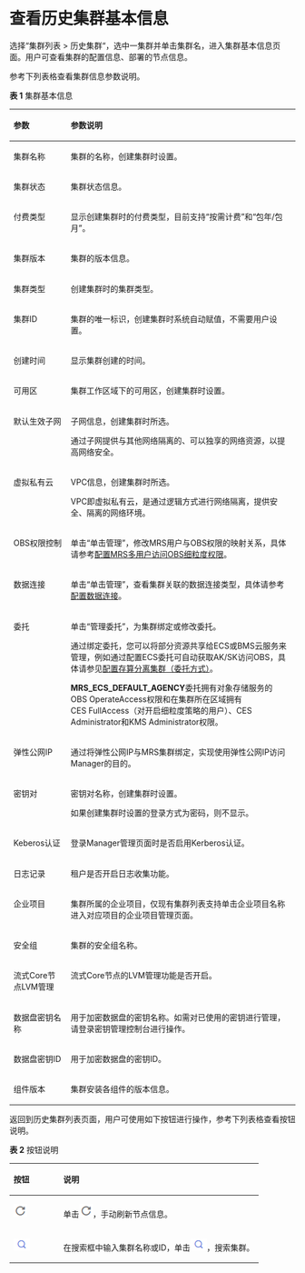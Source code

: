 # 查看历史集群基本信息<a name="zh-cn_topic_0057514383"></a>

选择“集群列表 \> 历史集群“，选中一集群并单击集群名，进入集群基本信息页面。用户可查看集群的配置信息、部署的节点信息。

参考下列表格查看集群信息参数说明。

**表 1**  集群基本信息

<a name="table62860903172713"></a>
<table><thead align="left"><tr id="zh-cn_topic_0173177957_row4749068116164"><th class="cellrowborder" valign="top" width="20%" id="mcps1.2.3.1.1"><p id="zh-cn_topic_0173177957_p2153995116164"><a name="zh-cn_topic_0173177957_p2153995116164"></a><a name="zh-cn_topic_0173177957_p2153995116164"></a>参数</p>
</th>
<th class="cellrowborder" valign="top" width="80%" id="mcps1.2.3.1.2"><p id="zh-cn_topic_0173177957_p6701444116164"><a name="zh-cn_topic_0173177957_p6701444116164"></a><a name="zh-cn_topic_0173177957_p6701444116164"></a>参数说明</p>
</th>
</tr>
</thead>
<tbody><tr id="zh-cn_topic_0173177957_row1516011104519"><td class="cellrowborder" valign="top" width="20%" headers="mcps1.2.3.1.1 "><p id="zh-cn_topic_0173177957_p73304112515"><a name="zh-cn_topic_0173177957_p73304112515"></a><a name="zh-cn_topic_0173177957_p73304112515"></a>集群名称</p>
</td>
<td class="cellrowborder" valign="top" width="80%" headers="mcps1.2.3.1.2 "><p id="zh-cn_topic_0173177957_p93311311195117"><a name="zh-cn_topic_0173177957_p93311311195117"></a><a name="zh-cn_topic_0173177957_p93311311195117"></a>集群的名称，创建集群时设置。</p>
</td>
</tr>
<tr id="zh-cn_topic_0173177957_row18867873511"><td class="cellrowborder" valign="top" width="20%" headers="mcps1.2.3.1.1 "><p id="zh-cn_topic_0173177957_p13331121125118"><a name="zh-cn_topic_0173177957_p13331121125118"></a><a name="zh-cn_topic_0173177957_p13331121125118"></a>集群状态</p>
</td>
<td class="cellrowborder" valign="top" width="80%" headers="mcps1.2.3.1.2 "><p id="zh-cn_topic_0173177957_p6331111112514"><a name="zh-cn_topic_0173177957_p6331111112514"></a><a name="zh-cn_topic_0173177957_p6331111112514"></a>集群状态信息。</p>
</td>
</tr>
<tr id="zh-cn_topic_0173177957_row16363151413218"><td class="cellrowborder" valign="top" width="20%" headers="mcps1.2.3.1.1 "><p id="zh-cn_topic_0173177957_p6607620816164"><a name="zh-cn_topic_0173177957_p6607620816164"></a><a name="zh-cn_topic_0173177957_p6607620816164"></a>付费类型</p>
</td>
<td class="cellrowborder" valign="top" width="80%" headers="mcps1.2.3.1.2 "><p id="zh-cn_topic_0173177957_p5057264616164"><a name="zh-cn_topic_0173177957_p5057264616164"></a><a name="zh-cn_topic_0173177957_p5057264616164"></a>显示创建集群时的付费类型，目前支持“按需计费”和“包年/包月”。</p>
</td>
</tr>
<tr id="zh-cn_topic_0173177957_row5946062316164"><td class="cellrowborder" valign="top" width="20%" headers="mcps1.2.3.1.1 "><p id="zh-cn_topic_0173177957_p5158119516164"><a name="zh-cn_topic_0173177957_p5158119516164"></a><a name="zh-cn_topic_0173177957_p5158119516164"></a>集群版本</p>
</td>
<td class="cellrowborder" valign="top" width="80%" headers="mcps1.2.3.1.2 "><p id="p1339643995315"><a name="p1339643995315"></a><a name="p1339643995315"></a>集群的版本信息。</p>
</td>
</tr>
<tr id="zh-cn_topic_0173177957_row483956216164"><td class="cellrowborder" valign="top" width="20%" headers="mcps1.2.3.1.1 "><p id="zh-cn_topic_0173177957_p5646024116164"><a name="zh-cn_topic_0173177957_p5646024116164"></a><a name="zh-cn_topic_0173177957_p5646024116164"></a>集群类型</p>
</td>
<td class="cellrowborder" valign="top" width="80%" headers="mcps1.2.3.1.2 "><p id="p459754675218"><a name="p459754675218"></a><a name="p459754675218"></a>创建集群时的集群类型。</p>
</td>
</tr>
<tr id="zh-cn_topic_0173177957_row2170852716164"><td class="cellrowborder" valign="top" width="20%" headers="mcps1.2.3.1.1 "><p id="zh-cn_topic_0173177957_p1356028216164"><a name="zh-cn_topic_0173177957_p1356028216164"></a><a name="zh-cn_topic_0173177957_p1356028216164"></a>集群ID</p>
</td>
<td class="cellrowborder" valign="top" width="80%" headers="mcps1.2.3.1.2 "><p id="zh-cn_topic_0173177957_p2464107016164"><a name="zh-cn_topic_0173177957_p2464107016164"></a><a name="zh-cn_topic_0173177957_p2464107016164"></a>集群的唯一标识，创建集群时系统自动赋值，不需要用户设置。</p>
</td>
</tr>
<tr id="zh-cn_topic_0173177957_row2044303816164"><td class="cellrowborder" valign="top" width="20%" headers="mcps1.2.3.1.1 "><p id="zh-cn_topic_0173177957_p4527337716164"><a name="zh-cn_topic_0173177957_p4527337716164"></a><a name="zh-cn_topic_0173177957_p4527337716164"></a>创建时间</p>
</td>
<td class="cellrowborder" valign="top" width="80%" headers="mcps1.2.3.1.2 "><p id="zh-cn_topic_0173177957_p4326492916164"><a name="zh-cn_topic_0173177957_p4326492916164"></a><a name="zh-cn_topic_0173177957_p4326492916164"></a>显示集群创建的时间。</p>
</td>
</tr>
<tr id="zh-cn_topic_0173177957_row5250063516164"><td class="cellrowborder" valign="top" width="20%" headers="mcps1.2.3.1.1 "><p id="zh-cn_topic_0173177957_p2469302016164"><a name="zh-cn_topic_0173177957_p2469302016164"></a><a name="zh-cn_topic_0173177957_p2469302016164"></a>可用区</p>
</td>
<td class="cellrowborder" valign="top" width="80%" headers="mcps1.2.3.1.2 "><p id="zh-cn_topic_0173177957_p5397763516164"><a name="zh-cn_topic_0173177957_p5397763516164"></a><a name="zh-cn_topic_0173177957_p5397763516164"></a>集群工作区域下的可用区，创建集群时设置。</p>
</td>
</tr>
<tr id="zh-cn_topic_0173177957_row1790002161319"><td class="cellrowborder" valign="top" width="20%" headers="mcps1.2.3.1.1 "><p id="p2123426111320"><a name="p2123426111320"></a><a name="p2123426111320"></a>默认生效子网</p>
</td>
<td class="cellrowborder" valign="top" width="80%" headers="mcps1.2.3.1.2 "><p id="zh-cn_topic_0173177957_p012320266134"><a name="zh-cn_topic_0173177957_p012320266134"></a><a name="zh-cn_topic_0173177957_p012320266134"></a>子网信息，创建集群时所选。</p>
<p id="zh-cn_topic_0173177957_p1312332611316"><a name="zh-cn_topic_0173177957_p1312332611316"></a><a name="zh-cn_topic_0173177957_p1312332611316"></a>通过子网提供与其他网络隔离的、可以独享的网络资源，以提高网络安全。</p>
</td>
</tr>
<tr id="zh-cn_topic_0173177957_row113844016164"><td class="cellrowborder" valign="top" width="20%" headers="mcps1.2.3.1.1 "><p id="zh-cn_topic_0173177957_p2510482916164"><a name="zh-cn_topic_0173177957_p2510482916164"></a><a name="zh-cn_topic_0173177957_p2510482916164"></a>虚拟私有云</p>
</td>
<td class="cellrowborder" valign="top" width="80%" headers="mcps1.2.3.1.2 "><p id="zh-cn_topic_0173177957_p2022525416164"><a name="zh-cn_topic_0173177957_p2022525416164"></a><a name="zh-cn_topic_0173177957_p2022525416164"></a>VPC信息，创建集群时所选。</p>
<p id="zh-cn_topic_0173177957_p4780956216164"><a name="zh-cn_topic_0173177957_p4780956216164"></a><a name="zh-cn_topic_0173177957_p4780956216164"></a>VPC即虚拟私有云，是通过逻辑方式进行网络隔离，提供安全、隔离的网络环境。</p>
</td>
</tr>
<tr id="zh-cn_topic_0173177957_row2043225571317"><td class="cellrowborder" valign="top" width="20%" headers="mcps1.2.3.1.1 "><p id="zh-cn_topic_0173177957_p630317563135"><a name="zh-cn_topic_0173177957_p630317563135"></a><a name="zh-cn_topic_0173177957_p630317563135"></a>OBS权限控制</p>
</td>
<td class="cellrowborder" valign="top" width="80%" headers="mcps1.2.3.1.2 "><p id="zh-cn_topic_0173177957_p1030365618131"><a name="zh-cn_topic_0173177957_p1030365618131"></a><a name="zh-cn_topic_0173177957_p1030365618131"></a>单击“单击管理”，修改MRS用户与OBS权限的映射关系，具体请参考<a href="配置MRS多用户访问OBS细粒度权限.md">配置MRS多用户访问OBS细粒度权限</a>。</p>
</td>
</tr>
<tr id="zh-cn_topic_0173177957_row36893359323"><td class="cellrowborder" valign="top" width="20%" headers="mcps1.2.3.1.1 "><p id="zh-cn_topic_0173177957_p2069043583220"><a name="zh-cn_topic_0173177957_p2069043583220"></a><a name="zh-cn_topic_0173177957_p2069043583220"></a>数据连接</p>
</td>
<td class="cellrowborder" valign="top" width="80%" headers="mcps1.2.3.1.2 "><p id="zh-cn_topic_0173177957_p469193523211"><a name="zh-cn_topic_0173177957_p469193523211"></a><a name="zh-cn_topic_0173177957_p469193523211"></a>单击“单击管理”，查看集群关联的数据连接类型，具体请参考<a href="配置数据连接.md">配置数据连接</a>。</p>
</td>
</tr>
<tr id="zh-cn_topic_0173177957_row17270759121417"><td class="cellrowborder" valign="top" width="20%" headers="mcps1.2.3.1.1 "><p id="zh-cn_topic_0173177957_p1727055917147"><a name="zh-cn_topic_0173177957_p1727055917147"></a><a name="zh-cn_topic_0173177957_p1727055917147"></a>委托</p>
</td>
<td class="cellrowborder" valign="top" width="80%" headers="mcps1.2.3.1.2 "><p id="zh-cn_topic_0173177957_p32701559181419"><a name="zh-cn_topic_0173177957_p32701559181419"></a><a name="zh-cn_topic_0173177957_p32701559181419"></a>单击“管理委托”，为集群绑定或修改委托。</p>
<p id="zh-cn_topic_0173177957_p740872813913"><a name="zh-cn_topic_0173177957_p740872813913"></a><a name="zh-cn_topic_0173177957_p740872813913"></a>通过绑定委托，您可以将部分资源共享给ECS或BMS云服务来管理，例如通过配置ECS委托可自动获取AK/SK访问OBS，具体请参见<a href="配置存算分离集群（委托方式）.md">配置存算分离集群（委托方式）</a>。</p>
<p id="zh-cn_topic_0173177957_p5919131831716"><a name="zh-cn_topic_0173177957_p5919131831716"></a><a name="zh-cn_topic_0173177957_p5919131831716"></a><strong id="zh-cn_topic_0173177957_b23613919610"><a name="zh-cn_topic_0173177957_b23613919610"></a><a name="zh-cn_topic_0173177957_b23613919610"></a>MRS_ECS_DEFAULT_AGENCY</strong>委托拥有对象存储服务的OBS&nbsp;OperateAccess权限和在集群所在区域拥有CES&nbsp;FullAccess（对开启细粒度策略的用户）、CES Administrator和KMS Administrator权限。</p>
</td>
</tr>
<tr id="zh-cn_topic_0173177957_row7661102716354"><td class="cellrowborder" valign="top" width="20%" headers="mcps1.2.3.1.1 "><p id="zh-cn_topic_0173177957_p934412373610"><a name="zh-cn_topic_0173177957_p934412373610"></a><a name="zh-cn_topic_0173177957_p934412373610"></a>弹性公网IP</p>
</td>
<td class="cellrowborder" valign="top" width="80%" headers="mcps1.2.3.1.2 "><p id="zh-cn_topic_0173177957_p1896163715354"><a name="zh-cn_topic_0173177957_p1896163715354"></a><a name="zh-cn_topic_0173177957_p1896163715354"></a>通过将弹性公网IP与MRS集群绑定，实现使用弹性公网IP访问Manager的目的。</p>
</td>
</tr>
<tr id="zh-cn_topic_0173177957_row1193925616164"><td class="cellrowborder" valign="top" width="20%" headers="mcps1.2.3.1.1 "><p id="zh-cn_topic_0173177957_p2755564716164"><a name="zh-cn_topic_0173177957_p2755564716164"></a><a name="zh-cn_topic_0173177957_p2755564716164"></a>密钥对</p>
</td>
<td class="cellrowborder" valign="top" width="80%" headers="mcps1.2.3.1.2 "><p id="zh-cn_topic_0173177957_p1741495516164"><a name="zh-cn_topic_0173177957_p1741495516164"></a><a name="zh-cn_topic_0173177957_p1741495516164"></a>密钥对名称，创建集群时设置。</p>
<p id="zh-cn_topic_0173177957_p12733438171217"><a name="zh-cn_topic_0173177957_p12733438171217"></a><a name="zh-cn_topic_0173177957_p12733438171217"></a>如果创建集群时设置的登录方式为密码，则不显示。</p>
</td>
</tr>
<tr id="zh-cn_topic_0173177957_row664363025514"><td class="cellrowborder" valign="top" width="20%" headers="mcps1.2.3.1.1 "><p id="zh-cn_topic_0173177957_p8149335195517"><a name="zh-cn_topic_0173177957_p8149335195517"></a><a name="zh-cn_topic_0173177957_p8149335195517"></a>Keberos认证</p>
</td>
<td class="cellrowborder" valign="top" width="80%" headers="mcps1.2.3.1.2 "><p id="zh-cn_topic_0173177957_p614973516555"><a name="zh-cn_topic_0173177957_p614973516555"></a><a name="zh-cn_topic_0173177957_p614973516555"></a>登录Manager管理页面时是否启用Kerberos认证。</p>
</td>
</tr>
<tr id="zh-cn_topic_0173177957_row57531033105510"><td class="cellrowborder" valign="top" width="20%" headers="mcps1.2.3.1.1 "><p id="zh-cn_topic_0173177957_p21491035105510"><a name="zh-cn_topic_0173177957_p21491035105510"></a><a name="zh-cn_topic_0173177957_p21491035105510"></a>日志记录</p>
</td>
<td class="cellrowborder" valign="top" width="80%" headers="mcps1.2.3.1.2 "><p id="zh-cn_topic_0173177957_p81497358558"><a name="zh-cn_topic_0173177957_p81497358558"></a><a name="zh-cn_topic_0173177957_p81497358558"></a>租户是否开启日志收集功能。</p>
</td>
</tr>
<tr id="zh-cn_topic_0173177957_row5458191151710"><td class="cellrowborder" valign="top" width="20%" headers="mcps1.2.3.1.1 "><p id="zh-cn_topic_0173177957_p1769453045418"><a name="zh-cn_topic_0173177957_p1769453045418"></a><a name="zh-cn_topic_0173177957_p1769453045418"></a>企业项目</p>
</td>
<td class="cellrowborder" valign="top" width="80%" headers="mcps1.2.3.1.2 "><p id="zh-cn_topic_0173177957_p1569410302542"><a name="zh-cn_topic_0173177957_p1569410302542"></a><a name="zh-cn_topic_0173177957_p1569410302542"></a>集群所属的企业项目，仅现有集群列表支持单击企业项目名称进入对应项目的企业项目管理页面。</p>
</td>
</tr>
<tr id="zh-cn_topic_0173177957_row1147373165017"><td class="cellrowborder" valign="top" width="20%" headers="mcps1.2.3.1.1 "><p id="zh-cn_topic_0173177957_p114731314500"><a name="zh-cn_topic_0173177957_p114731314500"></a><a name="zh-cn_topic_0173177957_p114731314500"></a>安全组</p>
</td>
<td class="cellrowborder" valign="top" width="80%" headers="mcps1.2.3.1.2 "><p id="zh-cn_topic_0173177957_p84735315016"><a name="zh-cn_topic_0173177957_p84735315016"></a><a name="zh-cn_topic_0173177957_p84735315016"></a>集群的安全组名称。</p>
</td>
</tr>
<tr id="zh-cn_topic_0173177957_row89051251730"><td class="cellrowborder" valign="top" width="20%" headers="mcps1.2.3.1.1 "><p id="zh-cn_topic_0173177957_p886720451535"><a name="zh-cn_topic_0173177957_p886720451535"></a><a name="zh-cn_topic_0173177957_p886720451535"></a>流式Core节点LVM管理</p>
</td>
<td class="cellrowborder" valign="top" width="80%" headers="mcps1.2.3.1.2 "><p id="zh-cn_topic_0173177957_p086718454310"><a name="zh-cn_topic_0173177957_p086718454310"></a><a name="zh-cn_topic_0173177957_p086718454310"></a>流式Core节点的LVM管理功能是否开启。</p>
</td>
</tr>
<tr id="zh-cn_topic_0173177957_row215933185216"><td class="cellrowborder" valign="top" width="20%" headers="mcps1.2.3.1.1 "><p id="zh-cn_topic_0173177957_p18562152043513"><a name="zh-cn_topic_0173177957_p18562152043513"></a><a name="zh-cn_topic_0173177957_p18562152043513"></a>数据盘密钥名称</p>
</td>
<td class="cellrowborder" valign="top" width="80%" headers="mcps1.2.3.1.2 "><p id="zh-cn_topic_0173177957_p65607206354"><a name="zh-cn_topic_0173177957_p65607206354"></a><a name="zh-cn_topic_0173177957_p65607206354"></a>用于加密数据盘的密钥名称。如需对已使用的密钥进行管理，请登录密钥管理控制台进行操作。</p>
</td>
</tr>
<tr id="zh-cn_topic_0173177957_row20111840193618"><td class="cellrowborder" valign="top" width="20%" headers="mcps1.2.3.1.1 "><p id="zh-cn_topic_0173177957_p112681747203617"><a name="zh-cn_topic_0173177957_p112681747203617"></a><a name="zh-cn_topic_0173177957_p112681747203617"></a>数据盘密钥ID</p>
</td>
<td class="cellrowborder" valign="top" width="80%" headers="mcps1.2.3.1.2 "><p id="zh-cn_topic_0173177957_p172601211113716"><a name="zh-cn_topic_0173177957_p172601211113716"></a><a name="zh-cn_topic_0173177957_p172601211113716"></a>用于加密数据盘的密钥ID。</p>
</td>
</tr>
<tr id="row2860145819579"><td class="cellrowborder" valign="top" width="20%" headers="mcps1.2.3.1.1 "><p id="p68601758105711"><a name="p68601758105711"></a><a name="p68601758105711"></a>组件版本</p>
</td>
<td class="cellrowborder" valign="top" width="80%" headers="mcps1.2.3.1.2 "><p id="p13860145865714"><a name="p13860145865714"></a><a name="p13860145865714"></a>集群安装各组件的版本信息。</p>
</td>
</tr>
</tbody>
</table>

返回到历史集群列表页面，用户可使用如下按钮进行操作，参考下列表格查看按钮说明。

**表 2**  按钮说明

<a name="table14995478145753"></a>
<table><thead align="left"><tr id="row34648328145753"><th class="cellrowborder" valign="top" width="20%" id="mcps1.2.3.1.1"><p id="p25698260145753"><a name="p25698260145753"></a><a name="p25698260145753"></a>按钮</p>
</th>
<th class="cellrowborder" valign="top" width="80%" id="mcps1.2.3.1.2"><p id="p1184341145753"><a name="p1184341145753"></a><a name="p1184341145753"></a>说明</p>
</th>
</tr>
</thead>
<tbody><tr id="row10659077145753"><td class="cellrowborder" valign="top" width="20%" headers="mcps1.2.3.1.1 "><p id="p11177335102718"><a name="p11177335102718"></a><a name="p11177335102718"></a><a name="image1419417397293"></a><a name="image1419417397293"></a><span><img id="image1419417397293" src="figures/icon_mrs_fresh_R.png"></span></p>
</td>
<td class="cellrowborder" valign="top" width="80%" headers="mcps1.2.3.1.2 "><p id="p28105002102718"><a name="p28105002102718"></a><a name="p28105002102718"></a>单击<a name="image39823135301"></a><a name="image39823135301"></a><span><img id="image39823135301" src="figures/icon_mrs_fresh_R.png"></span>，手动刷新节点信息。</p>
</td>
</tr>
<tr id="row136671329125614"><td class="cellrowborder" valign="top" width="20%" headers="mcps1.2.3.1.1 "><p id="p15668152955610"><a name="p15668152955610"></a><a name="p15668152955610"></a><a name="image1168210017579"></a><a name="image1168210017579"></a><span><img id="image1168210017579" src="figures/zh-cn_image_0264606044.png"></span></p>
</td>
<td class="cellrowborder" valign="top" width="80%" headers="mcps1.2.3.1.2 "><p id="p18459113419566"><a name="p18459113419566"></a><a name="p18459113419566"></a>在搜索框中输入集群名称或ID，单击<a name="image8804177125717"></a><a name="image8804177125717"></a><span><img id="image8804177125717" src="figures/zh-cn_image_0264606365.png"></span>，搜索集群。</p>
</td>
</tr>
</tbody>
</table>

